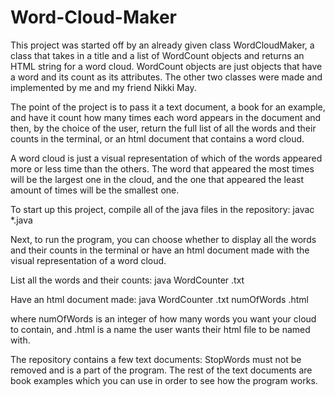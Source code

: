 # Word-Cloud-Maker

This project was started off by an already given class WordCloudMaker, a class that takes in a title
and a list of WordCount objects and returns an HTML string for a word cloud. WordCount objects are just objects
that have a word and its count as its attributes. The other two classes were made and implemented by me and my 
friend Nikki May.

The point of the project is to pass it a text document, a book for an example, and have it count how many times
each word appears in the document and then, by the choice of the user, return the full list of all the words and 
their counts in the terminal, or an html document that contains a word cloud.

A word cloud is just a visual representation of which of the words appeared more or less time than the others. 
The word that appeared the most times will be the largest one in the cloud, and the one that appeared the least
amount of times will be the smallest one.

To start up this project, compile all of the java files in the repository:
javac *.java

Next, to run the program, you can choose whether to display all the words and their counts in the terminal or have 
an html document made with the visual representation of a word cloud.

List all the words and their counts:
java WordCounter .txt
  
Have an html document made:
java WordCounter .txt numOfWords .html

where numOfWords is an integer of how many words you want your cloud to contain,
and .html is a name the user wants their html file to be named with.

  
The repository contains a few text documents: StopWords must not be removed and is a part of the program. The rest
of the text documents are book examples which you can use in order to see how the program works.
